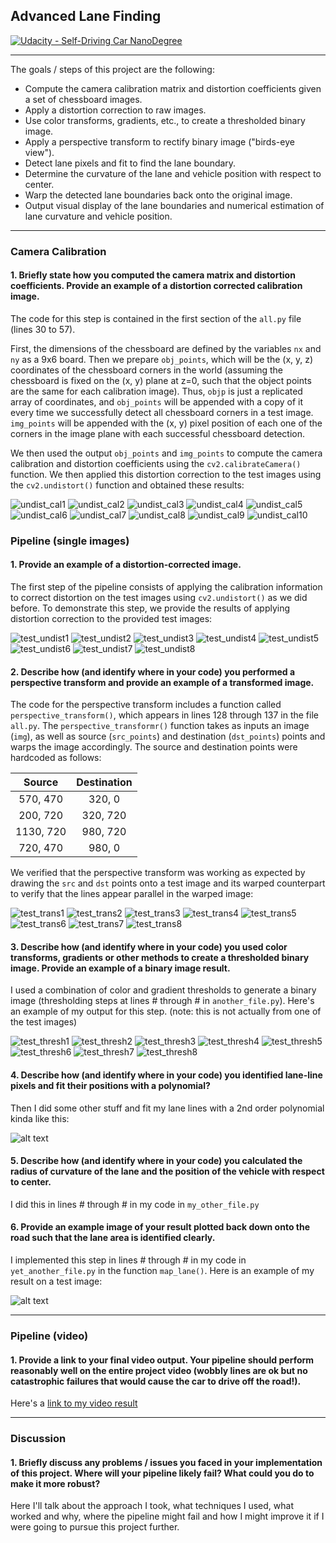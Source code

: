## Advanced Lane Finding
[![Udacity - Self-Driving Car NanoDegree](https://s3.amazonaws.com/udacity-sdc/github/shield-carnd.svg)](http://www.udacity.com/drive)

---

The goals / steps of this project are the following:

* Compute the camera calibration matrix and distortion coefficients given a set of chessboard images.
* Apply a distortion correction to raw images.
* Use color transforms, gradients, etc., to create a thresholded binary image.
* Apply a perspective transform to rectify binary image ("birds-eye view").
* Detect lane pixels and fit to find the lane boundary.
* Determine the curvature of the lane and vehicle position with respect to center.
* Warp the detected lane boundaries back onto the original image.
* Output visual display of the lane boundaries and numerical estimation of lane curvature and vehicle position.

[//]: # (Image References)

[undist_cal1]: ./img/calibration_undistort/calibration1.jpg
[undist_cal2]: ./img/calibration_undistort/calibration2.jpg
[undist_cal3]: ./img/calibration_undistort/calibration3.jpg
[undist_cal4]: ./img/calibration_undistort/calibration4.jpg
[undist_cal5]: ./img/calibration_undistort/calibration5.jpg
[undist_cal6]: ./img/calibration_undistort/calibration6.jpg
[undist_cal7]: ./img/calibration_undistort/calibration7.jpg
[undist_cal8]: ./img/calibration_undistort/calibration8.jpg
[undist_cal9]: ./img/calibration_undistort/calibration9.jpg
[undist_cal10]: ./img/calibration_undistort/calibration10.jpg

[test_undist1]: ./img/test_undistorted/straight_lines1.jpg
[test_undist2]: ./img/test_undistorted/straight_lines2.jpg
[test_undist3]: ./img/test_undistorted/test1.jpg
[test_undist4]: ./img/test_undistorted/test2.jpg
[test_undist5]: ./img/test_undistorted/test3.jpg
[test_undist6]: ./img/test_undistorted/test4.jpg
[test_undist7]: ./img/test_undistorted/test5.jpg
[test_undist8]: ./img/test_undistorted/test6.jpg

[test_trans1]: ./img/test_transformed/straight_lines1.jpg
[test_trans2]: ./img/test_transformed/straight_lines2.jpg
[test_trans3]: ./img/test_transformed/test1.jpg
[test_trans4]: ./img/test_transformed/test2.jpg
[test_trans5]: ./img/test_transformed/test3.jpg
[test_trans6]: ./img/test_transformed/test4.jpg
[test_trans7]: ./img/test_transformed/test5.jpg
[test_trans8]: ./img/test_transformed/test6.jpg

[test_thresh1]: ./img/test_thresholded/straight_lines1.jpg
[test_thresh2]: ./img/test_thresholded/straight_lines2.jpg
[test_thresh3]: ./img/test_thresholded/test1.jpg
[test_thresh4]: ./img/test_thresholded/test2.jpg
[test_thresh5]: ./img/test_thresholded/test3.jpg
[test_thresh6]: ./img/test_thresholded/test4.jpg
[test_thresh7]: ./img/test_thresholded/test5.jpg
[test_thresh8]: ./img/test_thresholded/test6.jpg

[image1]: ./examples/undistort_output.png "Undistorted"
[image2]: ./test_images/test1.jpg "Road Transformed"
[image3]: ./examples/binary_combo_example.jpg "Binary Example"
[image4]: ./examples/warped_straight_lines.jpg "Warp Example"
[image5]: ./examples/color_fit_lines.jpg "Fit Visual"
[image6]: ./examples/example_output.jpg "Output"
[video1]: ./project_video.mp4 "Video"

---

### Camera Calibration

#### 1. Briefly state how you computed the camera matrix and distortion coefficients. Provide an example of a distortion corrected calibration image.

The code for this step is contained in the first section of the `all.py` file (lines 30 to 57).

First, the dimensions of the chessboard are defined by the variables `nx` and `ny` as a 9x6 board. Then we prepare `obj_points`, which will be the (x, y, z) coordinates of the chessboard corners in the world (assuming the chessboard is fixed on the (x, y) plane at z=0, such that the object points are the same for each calibration image). Thus, `objp` is just a replicated array of coordinates, and `obj_points` will be appended with a copy of it every time we successfully detect all chessboard corners in a test image. `img_points` will be appended with the (x, y) pixel position of each one of the corners in the image plane with each successful chessboard detection.  

We then used the output `obj_points` and `img_points` to compute the camera calibration and distortion coefficients using the `cv2.calibrateCamera()` function.  We then applied this distortion correction to the test images using the `cv2.undistort()` function and obtained these results:

![undist_cal1][undist_cal1]
![undist_cal2][undist_cal2]
![undist_cal3][undist_cal3]
![undist_cal4][undist_cal4]
![undist_cal5][undist_cal5]
![undist_cal6][undist_cal6]
![undist_cal7][undist_cal7]
![undist_cal8][undist_cal8]
![undist_cal9][undist_cal9]
![undist_cal10][undist_cal10]

### Pipeline (single images)

#### 1. Provide an example of a distortion-corrected image.

The first step of the pipeline consists of applying the calibration information to correct distortion on the test images using `cv2.undistort()` as we did before. To demonstrate this step, we provide the results of applying distortion correction to the provided test images:

![test_undist1][test_undist1]
![test_undist2][test_undist2]
![test_undist3][test_undist3]
![test_undist4][test_undist4]
![test_undist5][test_undist5]
![test_undist6][test_undist6]
![test_undist7][test_undist7]
![test_undist8][test_undist8]


#### 2. Describe how (and identify where in your code) you performed a perspective transform and provide an example of a transformed image.

The code for the perspective transform includes a function called `perspective_transform()`, which appears in lines 128 through 137 in the file `all.py`. The `perspective_transformr()` function takes as inputs an image (`img`), as well as source (`src_points`) and destination (`dst_points`) points and warps the image accordingly. The source and destination points were hardcoded as follows:

| Source        | Destination   | 
|:-------------:|:-------------:| 
| 570, 470      | 320, 0        | 
| 200, 720      | 320, 720      |
| 1130, 720     | 980, 720      |
| 720, 470      | 980, 0        |

We verified that the perspective transform was working as expected by drawing the `src` and `dst` points onto a test image and its warped counterpart to verify that the lines appear parallel in the warped image:

![test_trans1][test_trans1]
![test_trans2][test_trans2]
![test_trans3][test_trans3]
![test_trans4][test_trans4]
![test_trans5][test_trans5]
![test_trans6][test_trans6]
![test_trans7][test_trans7]
![test_trans8][test_trans8]

#### 3. Describe how (and identify where in your code) you used color transforms, gradients or other methods to create a thresholded binary image.  Provide an example of a binary image result.

I used a combination of color and gradient thresholds to generate a binary image (thresholding steps at lines # through # in `another_file.py`).  Here's an example of my output for this step.  (note: this is not actually from one of the test images)

![test_thresh1][test_thresh1]
![test_thresh2][test_thresh2]
![test_thresh3][test_thresh3]
![test_thresh4][test_thresh4]
![test_thresh5][test_thresh5]
![test_thresh6][test_thresh6]
![test_thresh7][test_thresh7]
![test_thresh8][test_thresh8]

#### 4. Describe how (and identify where in your code) you identified lane-line pixels and fit their positions with a polynomial?

Then I did some other stuff and fit my lane lines with a 2nd order polynomial kinda like this:

![alt text][image5]

#### 5. Describe how (and identify where in your code) you calculated the radius of curvature of the lane and the position of the vehicle with respect to center.

I did this in lines # through # in my code in `my_other_file.py`

#### 6. Provide an example image of your result plotted back down onto the road such that the lane area is identified clearly.

I implemented this step in lines # through # in my code in `yet_another_file.py` in the function `map_lane()`.  Here is an example of my result on a test image:

![alt text][image6]

---

### Pipeline (video)

#### 1. Provide a link to your final video output.  Your pipeline should perform reasonably well on the entire project video (wobbly lines are ok but no catastrophic failures that would cause the car to drive off the road!).

Here's a [link to my video result](./project_video.mp4)

---

### Discussion

#### 1. Briefly discuss any problems / issues you faced in your implementation of this project.  Where will your pipeline likely fail?  What could you do to make it more robust?

Here I'll talk about the approach I took, what techniques I used, what worked and why, where the pipeline might fail and how I might improve it if I were going to pursue this project further.  
